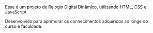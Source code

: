 Esse é um projeto de Relógio Digital Dinâmico, utilizando HTML, CSS e JavaScript.

Desenvolvido para aprimorar os conhecimentos adquiridos ao longe do curso e
faculdade.
